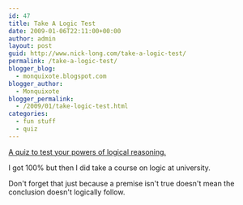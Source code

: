 ```yaml
---
id: 47
title: Take A Logic Test
date: 2009-01-06T22:11:00+00:00
author: admin
layout: post
guid: http://www.nick-long.com/take-a-logic-test/
permalink: /take-a-logic-test/
blogger_blog:
  - monquixote.blogspot.com
blogger_author:
  - Monquixote
blogger_permalink:
  - /2009/01/take-logic-test.html
categories:
  - fun stuff
  - quiz
---
```

[A quiz to test your powers of logical reasoning.](http://www.think-logically.co.uk/lt.htm)

I got 100% but then I did take a course on logic at university.

Don't forget that just because a premise isn't true doesn't mean the conclusion doesn't logically follow.